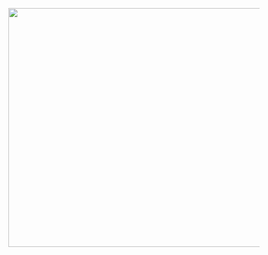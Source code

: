 <a href="url"><img src="https://media.giphy.com/media/fNWPeZ7VtXrr5UtiFF/giphy.gif" align="left" height="480" width="1920" ></a>
